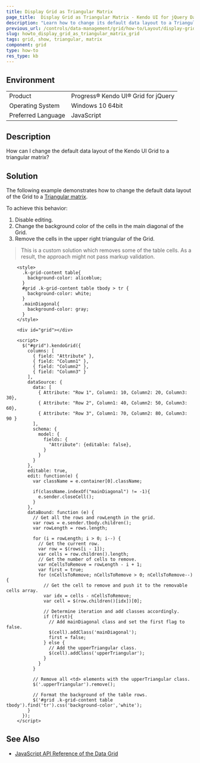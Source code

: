 ```yaml
---
title: Display Grid as Triangular Matrix
page_title:  Display Grid as Triangular Matrix - Kendo UI for jQuery Data Grid
description: "Learn how to change its default data layout to a Triangular matrix in the Kendo UI Grid for jQuery."
previous_url: /controls/data-management/grid/how-to/Layout/display-grid-as-triangular-matrix
slug: howto_display_grid_as_triangular_matrix_grid
tags: grid, show, triangular, matrix
component: grid
type: how-to
res_type: kb
---
```


## Environment

<table>
 <tr>
  <td>Product</td>
  <td>Progress® Kendo UI® Grid for jQuery</td>
 </tr>
 <tr>
  <td>Operating System</td>
  <td>Windows 10 64bit</td>
 </tr>
 <tr>
  <td>Preferred Language</td>
  <td>JavaScript</td>
 </tr>
</table>

## Description

How can I change the default data layout of the Kendo UI Grid to a triangular matrix?

## Solution

The following example demonstrates how to change the default data layout of the Grid to a [Triangular matrix](https://en.wikipedia.org/wiki/Triangular_matrix).

To achieve this behavior:

1. Disable editing.
1. Change the background color of the cells in the main diagonal of the Grid.
1. Remove the cells in the upper right triangular of the Grid.

> This is a custom solution which removes some of the table cells. As a result, the approach might not pass markup validation.

```dojo
	<style>
      .k-grid-content table{
        background-color: aliceblue;
      }
      #grid .k-grid-content table tbody > tr {
        background-color: white;
      }
      .mainDiagonal{
        background-color: gray;
      }
    </style>

    <div id="grid"></div>

    <script>
      $("#grid").kendoGrid({
        columns: [
          { field: "Attribute" },
          { field: "Column1" },
          { field: "Column2" },
          { field: "Column3" }
        ],
        dataSource: {
          data: [
            { Attribute: "Row 1", Column1: 10, Column2: 20, Column3: 30},
            { Attribute: "Row 2", Column1: 40, Column2: 50, Column3: 60},
            { Attribute: "Row 3", Column1: 70, Column2: 80, Column3: 90 }
          ],
          schema: {
            model: {
              fields: {
                "Attribute": {editable: false},
              }
            }
          }
        },
        editable: true,
        edit: function(e) {
          var className = e.container[0].className;

          if(className.indexOf("mainDiagonal") != -1){
            e.sender.closeCell();
          }
        },
        dataBound: function (e) {
          // Get all the rows and rowLength in the grid.
          var rows = e.sender.tbody.children();
          var rowLength = rows.length;

          for (i = rowLength; i > 0; i--) {
            // Get the current row.
            var row = $(rows[i - 1]);
            var cells = row.children().length;
            // Get the number of cells to remove.
            var nCellsToRemove = rowLength - i + 1;
            var first = true;
            for (nCellsToRemove; nCellsToRemove > 0; nCellsToRemove--) {
              // Get the cell to remove and push it to the removable cells array.
              var idx = cells - nCellsToRemove;
              var cell = $(row.children()[idx])[0];

              // Determine iteration and add classes accordingly.
              if (first){
                // Add mainDiagonal class and set the first flag to false.
                $(cell).addClass('mainDiagonal');
                first = false;
              } else {
                // Add the upperTriangular class.
                $(cell).addClass('upperTriangular');
              }
            }
          }

          // Remove all <td> elements with the upperTriangular class.
          $('.upperTriangular').remove();

          // Format the background of the table rows.
          $('#grid .k-grid-content table tbody').find('tr').css('background-color','white');
        }
      });
    </script>
```

## See Also

* [JavaScript API Reference of the Data Grid](/api/javascript/ui/grid)
